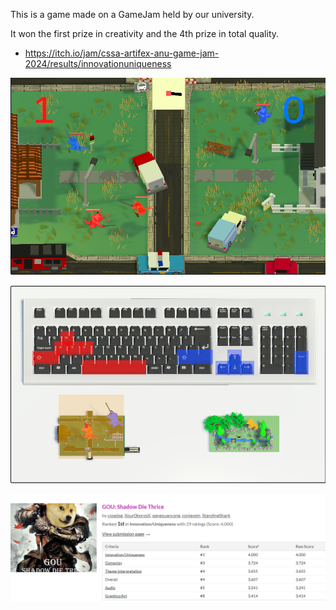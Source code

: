 This is a game made on a GameJam held by our university.

It won the first prize in creativity and the 4th prize in total quality.

- https://itch.io/jam/cssa-artifex-anu-game-jam-2024/results/innovationuniqueness

![picture 2](c73c59ad8875dae59d2176fff27493b.png)

![picture 1](49c2908dcf2154bfd0819df9ee8c18e.png)

![picture 2](bdf578bf72bb23d1132576f363d40e7.png)

